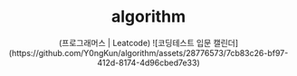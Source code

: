 <div align="center"> 
<h1>  algorithm </h1> 
(프로그래머스 | Leatcode)
  ![코딩테스트 입문 캘린더](https://github.com/Y0ngKun/algorithm/assets/28776573/7cb83c26-bf97-412d-8174-4d96cbed7e33)
</div>
